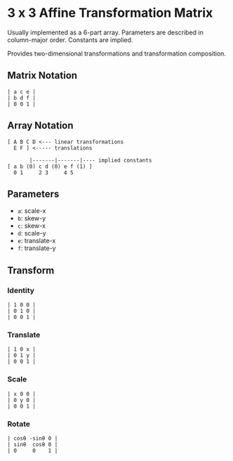 # 3 x 3 Affine Transformation Matrix

Usually implemented as a 6-part array. Parameters are described in column-major
order. Constants are implied.

Provides two-dimensional transformations and transformation composition.

## Matrix Notation

```
| a c e |
| b d f |
| 0 0 1 |
```

## Array Notation

```
[ A B C D <--- linear transformations
  E F ] <----- translations

       |-------|-------|---- implied constants
[ a b (0) c d (0) e f (1) ]
  0 1     2 3     4 5
```

## Parameters

- `a`: scale-x
- `b`: skew-y
- `c`: skew-x
- `d`: scale-y
- `e`: translate-x
- `f`: translate-y

## Transform

### Identity

```
| 1 0 0 |
| 0 1 0 |
| 0 0 1 |
```

### Translate

```
| 1 0 x |
| 0 1 y |
| 0 0 1 |
```

### Scale

```
| x 0 0 |
| 0 y 0 |
| 0 0 1 |
```

### Rotate

```
| cosθ -sinθ 0 |
| sinθ  cosθ 0 |
| 0     0    1 |
```
